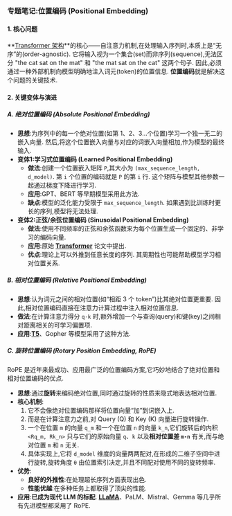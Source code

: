 ### 专题笔记:位置编码 (Positional Embedding)

#### 1. 核心问题

**[Transformer 架构](./Lecture3-Transformer-Architecture.md)**的核心——自注意力机制,在处理输入序列时,本质上是“无序”的(order-agnostic). 它将输入视为一个集合(set)而非序列(sequence),无法区分 "the cat sat on the mat" 和 "the mat sat on the cat" 这两个句子. 因此,必须通过一种外部机制向模型明确地注入词元(token)的位置信息. **位置编码**就是解决这个问题的关键技术. 

#### 2. 关键变体与演进

##### **A. 绝对位置编码 (Absolute Positional Embedding)**

-   **思想**:为序列中的每一个绝对位置(如第 1、2、3...个位置)学习一个独一无二的嵌入向量. 然后,将这个位置嵌入向量与对应的词嵌入向量相加,作为模型的最终输入. 
-   **变体1:学习式位置编码 (Learned Positional Embedding)**
    -   **做法**:创建一个位置嵌入矩阵 `P`,其大小为 `(max_sequence_length, d_model)`. 第 `i` 个位置的编码就是 `P` 的第 `i` 行. 这个矩阵与模型其他参数一起通过梯度下降进行学习. 
    -   **应用**:GPT、BERT 等早期模型采用此方法. 
    -   **缺点**:模型的泛化能力受限于 `max_sequence_length`. 如果遇到比训练时更长的序列,模型将无法处理. 
-   **变体2:正弦/余弦位置编码 (Sinusoidal Positional Embedding)**
    -   **做法**:使用不同频率的正弦和余弦函数来为每个位置生成一个固定的、非学习的编码向量. 
    -   **应用**:原始 **[Transformer](./Lecture3-Attention-Is-All-You-Need.md)** 论文中提出. 
    -   **优点**:理论上可以外推到任意长度的序列. 其周期性也可能帮助模型学习相对位置关系. 

##### **B. 相对位置编码 (Relative Positional Embedding)**

-   **思想**:认为词元之间的相对位置(如“相距 3 个 token”)比其绝对位置更重要. 因此,相对位置编码直接在注意力计算过程中注入相对位置信息. 
-   **做法**:在计算注意力得分 `q·k` 时,额外增加一个与查询(query)和键(key)之间相对距离相关的可学习偏置项. 
-   **应用**:**[T5](./Lecture3-T5-Model.md)**、Gopher 等模型采用了这种方法. 

##### **C. 旋转位置编码 (Rotary Position Embedding, RoPE)**

RoPE 是近年来最成功、应用最广泛的位置编码方案,它巧妙地结合了绝对位置和相对位置编码的优点. 

-   **思想**:通过**旋转**来编码绝对位置,同时通过旋转的性质来隐式地表达相对位置. 
-   **核心机制**:
    1.  它不会像绝对位置编码那样将位置向量“加”到词嵌入上. 
    2.  而是在计算注意力之前,对 Query (Q) 和 Key (K) 向量进行旋转操作. 
    3.  一个在位置 `m` 的向量 `q_m` 和一个在位置 `n` 的向量 `k_n`,它们旋转后的内积 `<Rq_m, Rk_n>` 只与它们的原始向量 `q`、`k` 以及**相对位置差 `m-n`** 有关,而与绝对位置 `m` 和 `n` 无关. 
    4.  具体实现上,它将 `d_model` 维度的向量两两配对,在形成的二维子空间中进行旋转,旋转角度 `θ` 由位置索引决定,并且不同配对使用不同的旋转频率. 
-   **优势**:
    -   **良好的外推性**:在处理超长序列方面表现出色. 
    -   **性能优越**:在多种任务上都取得了顶尖的性能. 
-   **应用**:**已成为现代 LLM 的标配**. **[LLaMA](./Lecture3-LLaMA-Architecture.md)**、PaLM、Mistral、Gemma 等几乎所有先进模型都采用了 RoPE. 